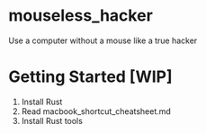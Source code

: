 # mouseless_hacker
Use a computer without a mouse like a true hacker

# Getting Started [WIP]
1. Install Rust
2. Read macbook_shortcut_cheatsheet.md
3. Install Rust tools